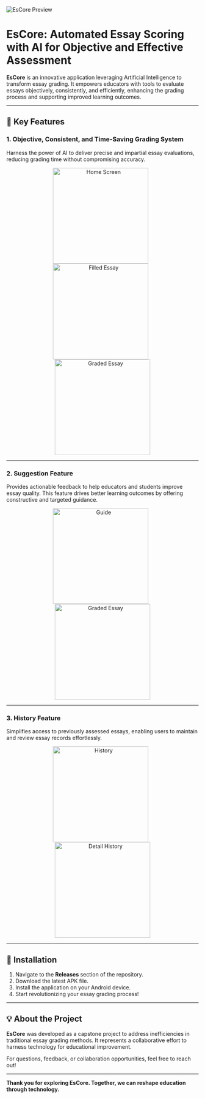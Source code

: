 <img src="assets/EsCoreCover.png" alt="EsCore Preview" align="center" />

# EsCore: Automated Essay Scoring with AI for Objective and Effective Assessment

**EsCore** is an innovative application leveraging Artificial Intelligence to transform essay grading. It empowers educators with tools to evaluate essays objectively, consistently, and efficiently, enhancing the grading process and supporting improved learning outcomes.

---

## 🌟 Key Features

### 1. Objective, Consistent, and Time-Saving Grading System
Harness the power of AI to deliver precise and impartial essay evaluations, reducing grading time without compromising accuracy.

<div align="center">
  <img src="assets/home.png" alt="Home Screen" width="250" style="margin-right: 10px;" />
  <img src="assets/filled_essay.png" alt="Filled Essay" width="250" style="margin-right: 10px;" />
  <img src="assets/result.png" alt="Graded Essay" width="250" />
</div>

---

### 2. Suggestion Feature
Provides actionable feedback to help educators and students improve essay quality. This feature drives better learning outcomes by offering constructive and targeted guidance.

<div align="center">
  <img src="assets/guide.png" alt="Guide" width="250" style="margin-right: 10px;" />
  <img src="assets/result.png" alt="Graded Essay" width="250" />
</div>

---

### 3. History Feature
Simplifies access to previously assessed essays, enabling users to maintain and review essay records effortlessly.

<div align="center">
  <img src="assets/history.png" alt="History" width="250" style="margin-right: 10px;" />
  <img src="assets/detail_history.png" alt="Detail History" width="250" />
</div>

---

## 📱 Installation

1. Navigate to the **Releases** section of the repository.
2. Download the latest APK file.
3. Install the application on your Android device.
4. Start revolutionizing your essay grading process!

---

## 💡 About the Project

**EsCore** was developed as a capstone project to address inefficiencies in traditional essay grading methods. It represents a collaborative effort to harness technology for educational improvement.

For questions, feedback, or collaboration opportunities, feel free to reach out!

---

**Thank you for exploring EsCore. Together, we can reshape education through technology.**
